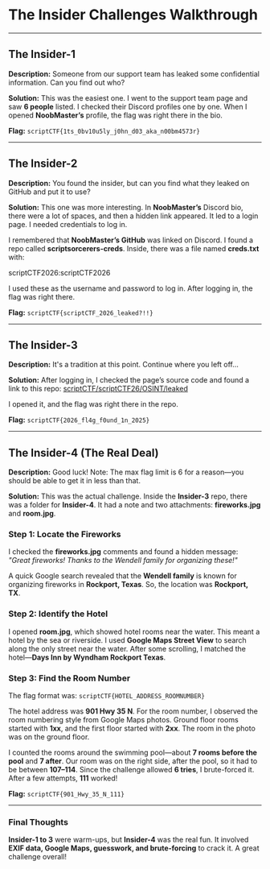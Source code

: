 # The Insider Challenges Walkthrough

---

## **The Insider-1**
**Description:**
Someone from our support team has leaked some confidential information. Can you find out who?

**Solution:**
This was the easiest one. I went to the support team page and saw **6 people** listed. I checked their Discord profiles one by one. When I opened **NoobMaster’s** profile, the flag was right there in the bio.

**Flag:**
`scriptCTF{1ts_0bv10u5ly_j0hn_d03_aka_n00bm4573r}`

---

## **The Insider-2**
**Description:**
You found the insider, but can you find what they leaked on GitHub and put it to use?

**Solution:**
This one was more interesting. In **NoobMaster’s** Discord bio, there were a lot of spaces, and then a hidden link appeared. It led to a login page. I needed credentials to log in.

I remembered that **NoobMaster’s GitHub** was linked on Discord. I found a repo called **scriptsorcerers-creds**. Inside, there was a file named **creds.txt** with:

scriptCTF2026:scriptCTF2026

I used these as the username and password to log in. After logging in, the flag was right there.

**Flag:**
`scriptCTF{scriptCTF_2026_leaked?!!}`

---

## **The Insider-3**
**Description:**
It's a tradition at this point. Continue where you left off...

**Solution:**
After logging in, I checked the page’s source code and found a link to this repo:
[scriptCTF/scriptCTF26/OSINT/leaked](https://github.com/scriptCTF/scriptCTF26/tree/main/OSINT/leaked)

I opened it, and the flag was right there in the repo.

**Flag:**
`scriptCTF{2026_fl4g_f0und_1n_2025}`

---

## **The Insider-4 (The Real Deal)**
**Description:**
Good luck! Note: The max flag limit is 6 for a reason—you should be able to get it in less than that.

**Solution:**
This was the actual challenge. Inside the **Insider-3** repo, there was a folder for **Insider-4**. It had a note and two attachments: **fireworks.jpg** and **room.jpg**.

### Step 1: Locate the Fireworks
I checked the **fireworks.jpg** comments and found a hidden message:
*"Great fireworks! Thanks to the Wendell family for organizing these!"*

A quick Google search revealed that the **Wendell family** is known for organizing fireworks in **Rockport, Texas**. So, the location was **Rockport, TX**.

### Step 2: Identify the Hotel
I opened **room.jpg**, which showed hotel rooms near the water. This meant a hotel by the sea or riverside. I used **Google Maps Street View** to search along the only street near the water. After some scrolling, I matched the hotel—**Days Inn by Wyndham Rockport Texas**.

### Step 3: Find the Room Number
The flag format was:
`scriptCTF{HOTEL_ADDRESS_ROOMNUMBER}`

The hotel address was **901 Hwy 35 N**. For the room number, I observed the room numbering style from Google Maps photos. Ground floor rooms started with **1xx**, and the first floor started with **2xx**. The room in the photo was on the ground floor.

I counted the rooms around the swimming pool—about **7 rooms before the pool** and **7 after**. Our room was on the right side, after the pool, so it had to be between **107–114**. Since the challenge allowed **6 tries**, I brute-forced it. After a few attempts, **111** worked!

**Flag:**
`scriptCTF{901_Hwy_35_N_111}`

---

### **Final Thoughts**
**Insider-1 to 3** were warm-ups, but **Insider-4** was the real fun. It involved **EXIF data, Google Maps, guesswork, and brute-forcing** to crack it. A great challenge overall!
